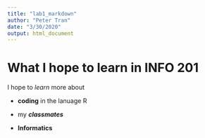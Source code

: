 ```yaml
---
title: "lab1_markdown"
author: "Peter Tran"
date: "3/30/2020"
output: html_document
---
```


# What I hope to learn in INFO 201

I hope to *learn* more about

*  **coding** in the lanuage R

*  my ***classmates***

* **Informatics**